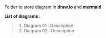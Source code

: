 Folder to store diagram in **draw.io** and **mermaid**

**List of diagrams :**

> 1. Diagram 01 : Description
> 1. Diagram 02 : Description

